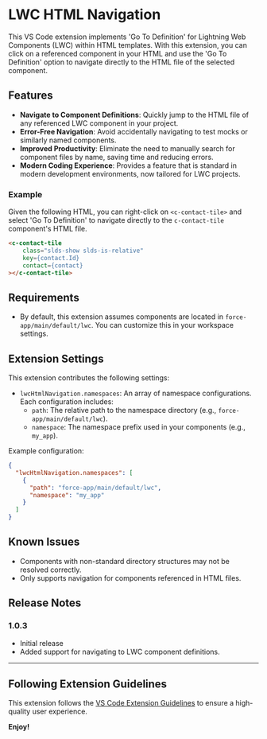# LWC HTML Navigation

This VS Code extension implements 'Go To Definition' for Lightning Web Components (LWC) within HTML templates. With this extension, you can click on a referenced component in your HTML and use the 'Go To Definition' option to navigate directly to the HTML file of the selected component.

## Features

- **Navigate to Component Definitions**: Quickly jump to the HTML file of any referenced LWC component in your project.
- **Error-Free Navigation**: Avoid accidentally navigating to test mocks or similarly named components.
- **Improved Productivity**: Eliminate the need to manually search for component files by name, saving time and reducing errors.
- **Modern Coding Experience**: Provides a feature that is standard in modern development environments, now tailored for LWC projects.

### Example

Given the following HTML, you can right-click on `<c-contact-tile>` and select 'Go To Definition' to navigate directly to the `c-contact-tile` component's HTML file.


```html
<c-contact-tile
    class="slds-show slds-is-relative"
    key={contact.Id}
    contact={contact}
></c-contact-tile>
```

## Requirements

- By default, this extension assumes components are located in `force-app/main/default/lwc`. You can customize this in your workspace settings.

## Extension Settings

This extension contributes the following settings:

- `lwcHtmlNavigation.namespaces`: An array of namespace configurations. Each configuration includes:
  - `path`: The relative path to the namespace directory (e.g., `force-app/main/default/lwc`).
  - `namespace`: The namespace prefix used in your components (e.g., `my_app`).

Example configuration:

```json
{
  "lwcHtmlNavigation.namespaces": [
    {
      "path": "force-app/main/default/lwc",
      "namespace": "my_app"
    }
  ]
}
```

## Known Issues

- Components with non-standard directory structures may not be resolved correctly.
- Only supports navigation for components referenced in HTML files.

## Release Notes

### 1.0.3

- Initial release
- Added support for navigating to LWC component definitions.

---

## Following Extension Guidelines

This extension follows the [VS Code Extension Guidelines](https://code.visualstudio.com/api/references/extension-guidelines) to ensure a high-quality user experience.

**Enjoy!**
